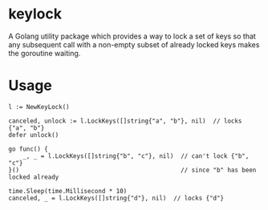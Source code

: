 # keylock

A Golang utility package which provides a way to lock a set of keys so that any subsequent call with a non-empty subset of already locked keys makes the goroutine waiting.

# Usage

```
l := NewKeyLock()

canceled, unlock := l.LockKeys([]string{"a", "b"}, nil)  // locks {"a", "b"}
defer unlock()

go func() {
    _, _ = l.LockKeys([]string{"b", "c"}, nil)  // can't lock {"b", "c"} 
}()                                             // since "b" has been locked already

time.Sleep(time.Millisecond * 10)
canceled, _ = l.LockKeys([]string{"d"}, nil)  // locks {"d"}
```